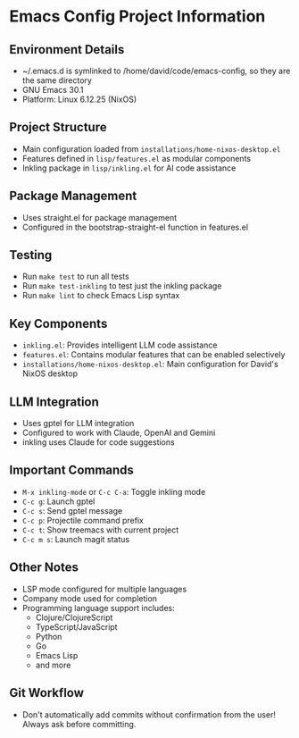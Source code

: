 # Emacs Config Project Information

## Environment Details
- ~/.emacs.d is symlinked to /home/david/code/emacs-config, so they are the same directory
- GNU Emacs 30.1
- Platform: Linux 6.12.25 (NixOS)

## Project Structure
- Main configuration loaded from `installations/home-nixos-desktop.el`
- Features defined in `lisp/features.el` as modular components
- Inkling package in `lisp/inkling.el` for AI code assistance

## Package Management
- Uses straight.el for package management
- Configured in the bootstrap-straight-el function in features.el

## Testing
- Run `make test` to run all tests
- Run `make test-inkling` to test just the inkling package
- Run `make lint` to check Emacs Lisp syntax

## Key Components
- `inkling.el`: Provides intelligent LLM code assistance
- `features.el`: Contains modular features that can be enabled selectively
- `installations/home-nixos-desktop.el`: Main configuration for David's NixOS desktop

## LLM Integration
- Uses gptel for LLM integration
- Configured to work with Claude, OpenAI and Gemini
- inkling uses Claude for code suggestions

## Important Commands
- `M-x inkling-mode` or `C-c C-a`: Toggle inkling mode
- `C-c g`: Launch gptel
- `C-c s`: Send gptel message
- `C-c p`: Projectile command prefix
- `C-c t`: Show treemacs with current project
- `C-c m s`: Launch magit status

## Other Notes
- LSP mode configured for multiple languages
- Company mode used for completion
- Programming language support includes:
  - Clojure/ClojureScript
  - TypeScript/JavaScript
  - Python
  - Go
  - Emacs Lisp
  - and more

## Git Workflow
- Don't automatically add commits without confirmation from the user! Always ask before committing.
